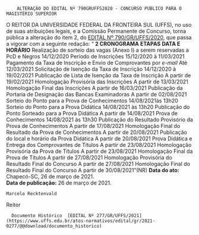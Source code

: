         ALTERAÇÃO DO EDITAL Nº 790GRUFFS2020 - CONCURSO PÚBLICO PARA O MAGISTÉRIO SUPERIOR  

 O REITOR DA UNIVERSIDADE FEDERAL DA FRONTEIRA SUL (UFFS), no uso de suas atribuições legais, e a Comissão Permanente de Concurso, torna pública a alteração do item 2, do [EDITAL Nº 790/GR/UFFS/2020](https://www.uffs.edu.br/atos-normativos/edital/gr/2020-0790), que passa a vigorar com a seguinte redação: “ **2 CRONOGRAMA**     **ETAPAS**   **DATA E HORÁRIO**     Realização de sorteio das vagas (Anexo I) a serem reservadas a PcD e Negros   14/12/2020     Período de Inscrições   15/12/2020 à 11/03/2021     Pagamento da Taxa de Inscrição e Envio de Comprovantes por *e-mail*   Até 12/03/2021     Solicitação de Isenção da Taxa de Inscrição   14/12/2020 à 19/02/2021     Publicação de Lista de Isenção da Taxa de Inscrição   A partir de 19/02/2021     Homologação Provisória das Inscrições   A partir de 13/03/2021     Homologação Final das Inscrições   A partir de 16/03/2021     Publicação da Portaria de Designação das Bancas Examinadoras   A partir de 02/08/2021     Sorteio do Ponto para a Prova de Conhecimentos   14/08/2021às 13h20     Sorteio do Ponto para a Prova Didática   14/08/2021 às 13h20     Publicação do Ponto Sorteado para a Prova Didática   A partir de 14/08/2021     Prova de Conhecimentos   14/08/2021 às 13h30     Publicação do Resultado Provisório da Prova de Conhecimentos   A partir de 17/08/2021     Homologação Final do Resultado da Prova de Conhecimentos   A partir de 20/08/2021     Publicação do local e horário da Prova Didática   A partir de 20/08/2021     Prova Didática e Entrega dos Comprovantes de Títulos   A partir de 23/08/2021     Homologação Provisória da Prova de Títulos   A partir de 23/08/2021     Homologação Final da Prova de Títulos   A partir de 27/08/2021     Homologação Provisória do Resultado Final do Concurso   A partir de 27/08/2021     Homologação Final do Resultado Final do Concurso   A partir de 30/08/2021”(NR)            **Data do ato:** Chapecó-SC, 26 de março de 2021.   
 **Data de publicação:**  26 de março de 2021. 

    Marcelo Recktenvald   
 Reitor 

      Documento Histórico  [EDITAL Nº 277/GR/UFFS/2021](https://www.uffs.edu.br/atos-normativos/edital/gr/2021-0277/@@download/documento_historico)     
      